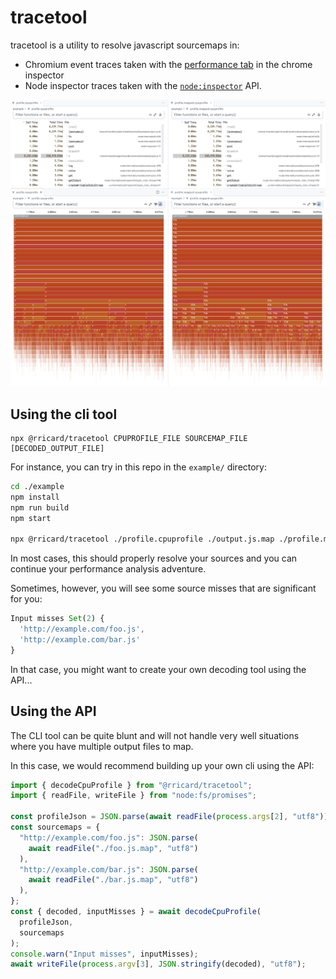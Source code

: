 # tracetool

tracetool is a utility to resolve javascript sourcemaps in:

- Chromium event traces taken with the [performance tab](https://developer.chrome.com/docs/devtools/performance/reference) in the chrome inspector
- Node inspector traces taken with the [`node:inspector`](https://nodejs.org/api/inspector.html) API.

![Screenshot showing the non-resolved trace and resolved trace in the VSCode flamechart vizualizer](./screenshot.png)

## Using the cli tool

```
npx @rricard/tracetool CPUPROFILE_FILE SOURCEMAP_FILE [DECODED_OUTPUT_FILE]
```

For instance, you can try in this repo in the `example/` directory:

```sh
cd ./example
npm install
npm run build
npm start

npx @rricard/tracetool ./profile.cpuprofile ./output.js.map ./profile.mapped.cpuprofile
```

In most cases, this should properly resolve your sources and you can continue
your performance analysis adventure.

Sometimes, however, you will see some source misses that are significant for you:

```js
Input misses Set(2) {
  'http://example.com/foo.js',
  'http://example.com/bar.js'
}
```

In that case, you might want to create your own decoding tool using the API...

## Using the API

The CLI tool can be quite blunt and will not handle very well situations where
you have multiple output files to map.

In this case, we would recommend building up your own cli using the API:

```js
import { decodeCpuProfile } from "@rricard/tracetool";
import { readFile, writeFile } from "node:fs/promises";

const profileJson = JSON.parse(await readFile(process.args[2], "utf8"));
const sourcemaps = {
  "http://example.com/foo.js": JSON.parse(
    await readFile("./foo.js.map", "utf8")
  ),
  "http://example.com/bar.js": JSON.parse(
    await readFile("./bar.js.map", "utf8")
  ),
};
const { decoded, inputMisses } = await decodeCpuProfile(
  profileJson,
  sourcemaps
);
console.warn("Input misses", inputMisses);
await writeFile(process.argv[3], JSON.stringify(decoded), "utf8");
```
